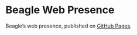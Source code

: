 # Beagle Web Presence

Beagle’s web presence, published on [GitHub Pages](https://Beagle-PSE.github.io/Beagle/branches/main-servers).